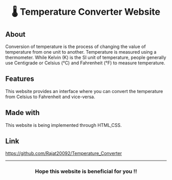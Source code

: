 <h1 align="center">🌡️ Temperature Converter Website</h1>

## About
Conversion of temperature is the process of changing the value of temperature from one unit to another. Temperature is measured using a thermometer. While Kelvin (K) is the SI unit of 
temperature, people generally use Centigrade or Celsius (°C) and Fahrenheit (°F) to measure temperature.

## Features
This website provides an interface where you can convert the temperature from Celsius to Fahrenheit and vice-versa.

## Made with
This website is being implemented through HTML,CSS.

## Link
https://github.com/Rajat20092/Temperature_Converter

---
<h3 align="center">Hope this website is beneficial for you !!</h3>
